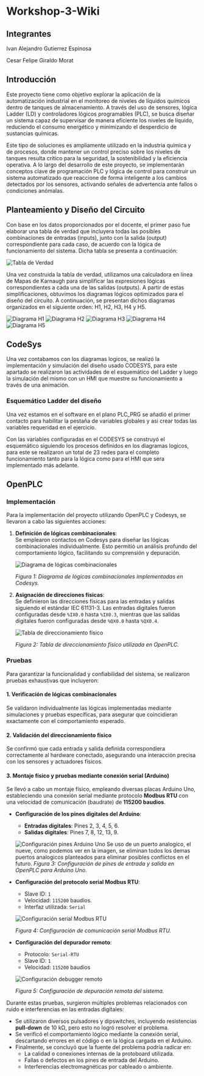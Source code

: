 # Workshop-3-Wiki

## Integrantes

Ivan Alejandro Gutierrez Espinosa

Cesar Felipe Giraldo Morat

## Introducción

Este proyecto tiene como objetivo explorar la aplicación de la automatización industrial en el monitoreo de niveles de líquidos químicos dentro de tanques de almacenamiento. A través del uso de sensores, lógica Ladder (LD) y controladores lógicos programables (PLC), se busca diseñar un sistema capaz de supervisar de manera eficiente los niveles de líquido, reduciendo el consumo energético y minimizando el desperdicio de sustancias químicas.

Este tipo de soluciones es ampliamente utilizado en la industria química y de procesos, donde mantener un control preciso sobre los niveles de tanques resulta crítico para la seguridad, la sostenibilidad y la eficiencia operativa. A lo largo del desarrollo de este proyecto, se implementarán conceptos clave de programación PLC y lógica de control para construir un sistema automatizado que reaccione de forma inteligente a los cambios detectados por los sensores, activando señales de advertencia ante fallos o condiciones anómalas.

## Planteamiento y Diseño del Circuito

Con base en los datos proporcionados por el docente, el primer paso fue elaborar una tabla de verdad que incluyera todas las posibles combinaciones de entradas (inputs), junto con la salida (output) correspondiente para cada caso, de acuerdo con la lógica de funcionamiento del sistema. Dicha tabla se presenta a continuación:

![Tabla de Verdad](Images/Tabla_de_Verdad.png)

Una vez construida la tabla de verdad, utilizamos una calculadora en línea de Mapas de Karnaugh para simplificar las expresiones lógicas correspondientes a cada una de las salidas (outputs). A partir de estas simplificaciones, obtuvimos los diagramas lógicos optimizados para el diseño del circuito. A continuación, se presentan dichos diagramas organizados en el siguiente orden: H1, H2, H3, H4 y H5.

![Diagrama H1](Images/Diagrama_H1.png)
![Diagrama H2](Images/Diagrama_H2.png)
![Diagrama H3](Images/Diagrama_H3.png)
![Diagrama H4](Images/Diagrama_H4.png)
![Diagrama H5](Images/Diagrama_H5.png)

## CodeSys
Una vez contabamos con los diagramas logicos, se realizó la implementación y simulación del diseño usado CODESYS, para este apartado se realizaron las actividades de el esquemático del Ladder y luego la simulación del mismo con un HMI que muestre su funcionamiento a través de una animación.

### Esquemático Ladder del diseño
Una vez estamos en el software en el plano PLC_PRG se añadió el primer contacto para habilitar la pestaña de variables globales y asi crear todas las variables requeridad en el ejercicio.

Con las variables configuradas en el CODESYS se construyó el esquemático siguiendo los procesos definidos en los diagramas logicos, para este se realizaron un total de 23 redes para el completo funcionamiento tanto para la lógica como para el HMI que sera implementado más adelante. 

## OpenPLC

### Implementación

Para la implementación del proyecto utilizando OpenPLC y Codesys, se llevaron a cabo las siguientes acciones:

1. **Definición de lógicas combinacionales**:  
   Se emplearon contactos en Codesys para diseñar las lógicas combinacionales individualmente. Esto permitió un análisis profundo del comportamiento lógico, facilitando su comprensión y depuración.

   ![Diagrama de lógicas combinacionales](Images/Diagrama.jpg)

   *Figura 1: Diagrama de lógicas combinacionales implementadas en Codesys.*

2. **Asignación de direcciones físicas**:  
   Se definieron las direcciones físicas para las entradas y salidas siguiendo el estándar IEC 61131-3. Las entradas digitales fueron configuradas desde `%IX0.0` hasta `%IX0.3`, mientras que las salidas digitales fueron configuradas desde `%QX0.0` hasta `%QX0.4`.  
   
   ![Tabla de direccionamiento físico](Images/Table.jpg)

   *Figura 2: Tabla de direccionamiento físico utilizada en OpenPLC.*

### Pruebas

Para garantizar la funcionalidad y confiabilidad del sistema, se realizaron pruebas exhaustivas que incluyeron:

#### 1. Verificación de lógicas combinacionales
Se validaron individualmente las lógicas implementadas mediante simulaciones y pruebas específicas, para asegurar que coincidieran exactamente con el comportamiento esperado.

#### 2. Validación del direccionamiento físico
Se confirmó que cada entrada y salida definida correspondiera correctamente al hardware conectado, asegurando una interacción precisa con los sensores y actuadores físicos.

#### 3. Montaje físico y pruebas mediante conexión serial (Arduino)
Se llevó a cabo un montaje físico, empleando diversas placas Arduino Uno, estableciendo una conexión serial mediante protocolo **Modbus RTU** con una velocidad de comunicación (baudrate) de **115200 baudios**.

- **Configuración de los pines digitales del Arduino**:
  - **Entradas digitales**: Pines 2, 3, 4, 5, 6.
  - **Salidas digitales**: Pines 7, 8, 12, 13, 9.

  ![Configuración pines Arduino Uno](Images/Ports.jpg)
Se uso de un puerto analogico, el nueve, como podemos ver en la imagen, se eliminan todos los demas puertos analogicos planteados para eliminar posibles conflictos en el futuro.
  *Figura 3: Configuración de pines de entrada y salida en OpenPLC para Arduino Uno.*

- **Configuración del protocolo serial Modbus RTU**:
  - Slave ID: `1`
  - Velocidad: `115200` baudios.
  - Interfaz utilizada: `Serial`

  ![Configuración serial Modbus RTU](Images/serial2.jpg)

  *Figura 4: Configuración de comunicación serial Modbus RTU.*

- **Configuración del depurador remoto**:
  - Protocolo: `Serial-RTU`
  - Slave ID: `1`
  - Velocidad: `115200` baudios

  ![Configuración debugger remoto](Images/Serial1.jpg)

  *Figura 5: Configuración de depuración remota del sistema.*

Durante estas pruebas, surgieron múltiples problemas relacionados con ruido e interferencias en las entradas digitales:

- Se utilizaron diversos pulsadores y dipswitches, incluyendo resistencias **pull-down** de 10 kΩ, pero esto no logró resolver el problema.
- Se verificó el comportamiento lógico mediante la conexión serial, descartando errores en el código o en la lógica cargada en el Arduino.
- Finalmente, se concluyó que la fuente del problema podría radicar en:
  - La calidad o conexiones internas de la protoboard utilizada.
  - Fallas o defectos en los pines de entrada del Arduino.
  - Interferencias electromagnéticas por cableado o ambiente.

